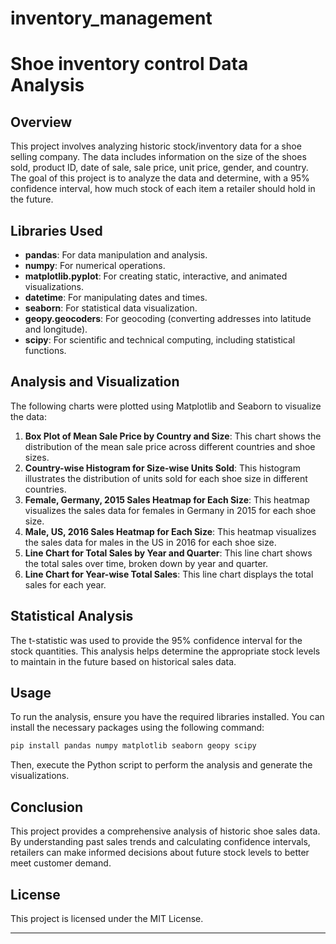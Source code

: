 # inventory_management

# Shoe inventory control Data Analysis

## Overview

This project involves analyzing historic stock/inventory data for a shoe selling company. The data includes information on the size of the shoes sold, product ID, date of sale, sale price, unit price, gender, and country. The goal of this project is to analyze the data and determine, with a 95% confidence interval, how much stock of each item a retailer should hold in the future.

## Libraries Used

- **pandas**: For data manipulation and analysis.
- **numpy**: For numerical operations.
- **matplotlib.pyplot**: For creating static, interactive, and animated visualizations.
- **datetime**: For manipulating dates and times.
- **seaborn**: For statistical data visualization.
- **geopy.geocoders**: For geocoding (converting addresses into latitude and longitude).
- **scipy**: For scientific and technical computing, including statistical functions.

## Analysis and Visualization

The following charts were plotted using Matplotlib and Seaborn to visualize the data:

1. **Box Plot of Mean Sale Price by Country and Size**: This chart shows the distribution of the mean sale price across different countries and shoe sizes.
2. **Country-wise Histogram for Size-wise Units Sold**: This histogram illustrates the distribution of units sold for each shoe size in different countries.
3. **Female, Germany, 2015 Sales Heatmap for Each Size**: This heatmap visualizes the sales data for females in Germany in 2015 for each shoe size.
4. **Male, US, 2016 Sales Heatmap for Each Size**: This heatmap visualizes the sales data for males in the US in 2016 for each shoe size.
5. **Line Chart for Total Sales by Year and Quarter**: This line chart shows the total sales over time, broken down by year and quarter.
6. **Line Chart for Year-wise Total Sales**: This line chart displays the total sales for each year.

## Statistical Analysis

The t-statistic was used to provide the 95% confidence interval for the stock quantities. This analysis helps determine the appropriate stock levels to maintain in the future based on historical sales data.

## Usage

To run the analysis, ensure you have the required libraries installed. You can install the necessary packages using the following command:

```bash
pip install pandas numpy matplotlib seaborn geopy scipy
```

Then, execute the Python script to perform the analysis and generate the visualizations.

## Conclusion

This project provides a comprehensive analysis of historic shoe sales data. By understanding past sales trends and calculating confidence intervals, retailers can make informed decisions about future stock levels to better meet customer demand.

## License

This project is licensed under the MIT License. 

---
